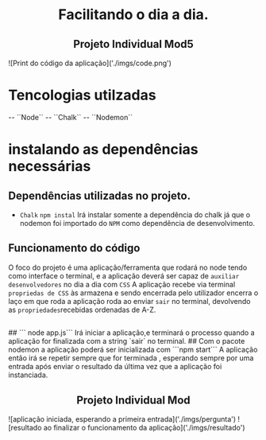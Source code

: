 <h1 align="center">Facilitando o dia a dia.</h1>
<h2 align="center">Projeto Individual Mod5</h2>
![Print do código da aplicação]('./imgs/code.png')

<h1 align="left">Tencologias utilzadas</h1>
-- ``Node``
-- ``Chalk``
-- ``Nodemon``

<h1 align="left">instalando as dependências necessárias</h1>

## Dependências utilizadas no projeto.

- ``Chalk``
``` npm instal ``` 
Irá instalar somente a dependência do chalk já que o nodemon foi importado do `NPM` como dependência de desenvolvimento.
## Funcionamento do código
O foco do projeto é uma aplicação/ferramenta que rodará no node tendo como interface o terminal, e a aplicação deverá ser capaz de `auxiliar desenvolvedores` no dia a dia com `CSS`
A aplicação recebe via terminal `propriedas de CSS` às armazena e sendo encerrada pelo utilizador encerra o laço em que roda a aplicação roda ao enviar `sair` no terminal, devolvendo as `propriedades`recebidas ordenadas de A-Z.
<h2 align="center"></h2>
## ``` node app.js```
Irá iniciar a aplicação,e terminará o processo quando a aplicação for finalizada com a string `sair` no terminal.
## Com o pacote nodemon a aplicação poderá ser inicializada com 
```npm start```
A aplicação então irá se repetir sempre que for terminada , esperando sempre por uma entrada após enviar o resultado da última vez que a aplicação foi instanciada.

<h2 align="center">Projeto Individual Mod</h2>
![aplicação iniciada, esperando a primeira entrada]('./imgs/pergunta')
![resultado ao finalizar o funcionamento da aplicação]('./imgs/resultado')